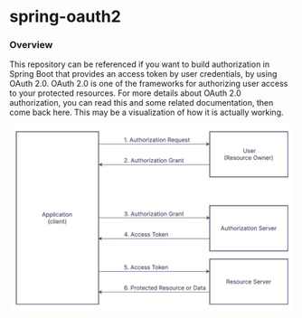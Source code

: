 
# spring-oauth2

### Overview

This repository can be referenced if you want to build authorization in Spring Boot that provides an access token by user credentials, by using OAuth 2.0.
OAuth 2.0 is one of the frameworks for authorizing user access to your protected resources.
For more details about OAuth 2.0 authorization, you can read this and some related documentation, then come back here.
This may be a visualization of how it is actually working.

![alt text](https://github.com/wahyubagus-ars/spring-oauth2/blob/master/src/main/resources/img/flow-oauth2.jpg "Flowchart OAuth2.0")
